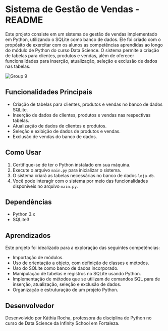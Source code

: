 # Sistema de Gestão de Vendas - README

Este projeto consiste em um sistema de gestão de vendas implementado em Python, utilizando o SQLite como banco de dados.  Ele foi criado com o propósito de exercitar com os alunos as competências aprendidas ao longo do módulo de Python do curso  Data Science.
O sistema permite a criação de tabelas para clientes, produtos e vendas, além de oferecer funcionalidades para inserção, atualização, seleção e exclusão de dados nas tabelas.

![Group 9](https://github.com/techcomkathia/previsaoTempo/assets/125410101/edf44c1b-77b7-4ce0-8168-c06cc6e910c6)

## Funcionalidades Principais

- Criação de tabelas para clientes, produtos e vendas no banco de dados SQLite.
- Inserção de dados de clientes, produtos e vendas nas respectivas tabelas.
- Atualização de dados de clientes e produtos.
- Seleção e exibição de dados de produtos e vendas.
- Exclusão de vendas do banco de dados.

## Como Usar

1. Certifique-se de ter o Python instalado em sua máquina.
2. Execute o arquivo `main.py` para inicializar o sistema.
3. O sistema criará as tabelas necessárias no banco de dados `loja.db`.
4. Você pode interagir com o sistema por meio das funcionalidades disponíveis no arquivo `main.py`.

## Dependências

- Python 3.x
- SQLite3

## Aprendizados

Este projeto foi idealizado para a exploração das seguintes competências:
- Importação de módulos.
- Uso de orientação a objeto, com definição de classes e métodos.
- Uso do SQLite como banco de dados incorporado.
- Manipulação de tabelas e registros no SQLite usando Python.
- Implementação de métodos que se utilizam de comandos SQL para de inserção, atualização, seleção e exclusão de dados.
- Organização e estruturação de um projeto Python.

## Desenvolvedor

Desenvolvido por Káthia Rocha, professora da disciplina de Python no curso de Data Science da Infinity School em Fortaleza. 
